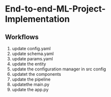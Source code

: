 # End-to-end-ML-Project-Implementation

## Workflows

1. update config.yaml
2. update schema.yaml
3. update params.yaml
4. update the entity
5. update the configuration manager in src config
6. updatet the components
7. update the pipeline
8. updatethe main.py
9. update the app.py
